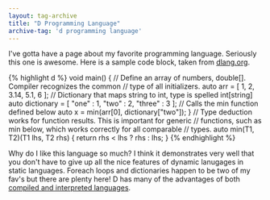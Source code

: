 ```yaml
---
layout: tag-archive
title: "D Programming Language"
archive-tag: 'd programming language'
---
```


I've gotta have a page about my favorite programming language. Seriously this one is awesome. Here is a sample code block, taken from [dlang.org](http://dlang.org).

{% highlight d %}
void main() {
    // Define an array of numbers, double[]. Compiler recognizes the common
    // type of all initializers.
    auto arr = [ 1, 2, 3.14, 5.1, 6 ];
    // Dictionary that maps string to int, type is spelled int[string]
    auto dictionary = [ "one" : 1, "two" : 2, "three" : 3 ];
    // Calls the min function defined below
    auto x = min(arr[0], dictionary["two"]);
}
// Type deduction works for function results. This is important for generic
// functions, such as min below, which works correctly for all comparable
// types.
auto min(T1, T2)(T1 lhs, T2 rhs) {
    return rhs < lhs ? rhs : lhs;
}
{% endhighlight %}

Why do I like this language so much? I think it demonstrates very well that you don't have to give up all the nice features of dynamic lanugages in static languages. Foreach loops and dictionaries happen to be two of my fav's but there are plenty here! D has many of the advantages of both [compiled and interpreted languages](/archives/compiled-vs-interpreted.html).
